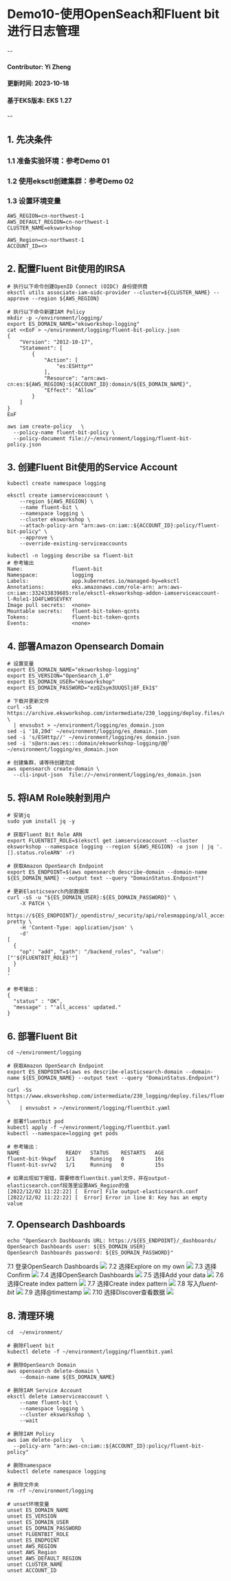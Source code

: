 # Demo10-使用OpenSeach和Fluent bit进行日志管理
--
#### Contributor: Yi Zheng
#### 更新时间: 2023-10-18
#### 基于EKS版本: EKS 1.27
--

## 1. 先决条件  
### 1.1 准备实验环境：参考Demo 01  
### 1.2 使用eksctl创建集群：参考Demo 02
### 1.3 设置环境变量
  
```
AWS_REGION=cn-northwest-1
AWS_DEFAULT_REGION=cn-northwest-1
CLUSTER_NAME=eksworkshop

AWS_Region=cn-northwest-1
ACCOUNT_ID=<>
```

## 2. 配置Fluent Bit使用的IRSA
```
# 执行以下命令创建OpenID Connect (OIDC) 身份提供商
eksctl utils associate-iam-oidc-provider --cluster=${CLUSTER_NAME} --approve --region ${AWS_REGION}
    
# 执行以下命令新建IAM Policy
mkdir -p ~/environment/logging/
export ES_DOMAIN_NAME="eksworkshop-logging"
cat <<EoF > ~/environment/logging/fluent-bit-policy.json
{
    "Version": "2012-10-17",
    "Statement": [
        {
            "Action": [
                "es:ESHttp*"
            ],
            "Resource": "arn:aws-cn:es:${AWS_REGION}:${ACCOUNT_ID}:domain/${ES_DOMAIN_NAME}",
            "Effect": "Allow"
        }
    ]
}
EoF

aws iam create-policy   \
  --policy-name fluent-bit-policy \
  --policy-document file://~/environment/logging/fluent-bit-policy.json
```

## 3. 创建Fluent Bit使用的Service Account
```
kubectl create namespace logging

eksctl create iamserviceaccount \
    --region ${AWS_REGION} \
    --name fluent-bit \
    --namespace logging \
    --cluster eksworkshop \
    --attach-policy-arn "arn:aws-cn:iam::${ACCOUNT_ID}:policy/fluent-bit-policy" \
    --approve \
    --override-existing-serviceaccounts

kubectl -n logging describe sa fluent-bit
# 参考输出
Name:                fluent-bit
Namespace:           logging
Labels:              app.kubernetes.io/managed-by=eksctl
Annotations:         eks.amazonaws.com/role-arn: arn:aws-cn:iam::332433839685:role/eksctl-eksworkshop-addon-iamserviceaccount-l-Role1-1O4FLW0SEVFKY
Image pull secrets:  <none>
Mountable secrets:   fluent-bit-token-qcnts
Tokens:              fluent-bit-token-qcnts
Events:              <none>
```

## 4. 部署Amazon Opensearch Domain
```
# 设置变量
export ES_DOMAIN_NAME="eksworkshop-logging"
export ES_VERSION="OpenSearch_1.0"
export ES_DOMAIN_USER="eksworkshop"
export ES_DOMAIN_PASSWORD="ezQZsym3UUQSlj8F_Ek1$"

# 下载并更新文件
curl -sS https://archive.eksworkshop.com/intermediate/230_logging/deploy.files/es_domain.json \
  | envsubst > ~/environment/logging/es_domain.json
sed -i '18,20d' ~/environment/logging/es_domain.json
sed -i 's/ESHttp//' ~/environment/logging/es_domain.json
sed -i 's@arn:aws:es:::domain/eksworkshop-logging/@@' ~/environment/logging/es_domain.json
  
# 创建集群，请等待创建完成
aws opensearch create-domain \
  --cli-input-json  file://~/environment/logging/es_domain.json
```

## 5. 将IAM Role映射到用户
```
# 安装jq
sudo yum install jq -y

# 获取Fluent Bit Role ARN
export FLUENTBIT_ROLE=$(eksctl get iamserviceaccount --cluster eksworkshop --namespace logging --region ${AWS_REGION} -o json | jq '.[].status.roleARN' -r)

# 获取Amazon OpenSearch Endpoint
export ES_ENDPOINT=$(aws opensearch describe-domain --domain-name ${ES_DOMAIN_NAME} --output text --query "DomainStatus.Endpoint")

# 更新Elasticsearch内部数据库
curl -sS -u "${ES_DOMAIN_USER}:${ES_DOMAIN_PASSWORD}" \
    -X PATCH \
    https://${ES_ENDPOINT}/_opendistro/_security/api/rolesmapping/all_access?pretty \
    -H 'Content-Type: application/json' \
    -d'
[
  {
    "op": "add", "path": "/backend_roles", "value": ["'${FLUENTBIT_ROLE}'"]
  }
]
'

# 参考输出：
{
  "status" : "OK",
  "message" : "'all_access' updated."
}
```

## 6. 部署Fluent Bit
```
cd ~/environment/logging

# 获取Amazon OpenSearch Endpoint
export ES_ENDPOINT=$(aws es describe-elasticsearch-domain --domain-name ${ES_DOMAIN_NAME} --output text --query "DomainStatus.Endpoint")

curl -Ss https://www.eksworkshop.com/intermediate/230_logging/deploy.files/fluentbit.yaml \
    | envsubst > ~/environment/logging/fluentbit.yaml

# 部署fluentbit pod    
kubectl apply -f ~/environment/logging/fluentbit.yaml
kubectl --namespace=logging get pods

# 参考输出：
NAME               READY   STATUS    RESTARTS   AGE
fluent-bit-9kqwf   1/1     Running   0          16s
fluent-bit-svrw2   1/1     Running   0          15s

# 如果出现如下报错，需要修改fluentbit.yaml文件，并在output-elasticsearch.conf段落里设置AWS_Region的值
[2022/12/02 11:22:22] [  Error] File output-elasticsearch.conf
[2022/12/02 11:22:22] [  Error] Error in line 8: Key has an empty value
```

## 7. Opensearch Dashboards
```
echo "OpenSearch Dashboards URL: https://${ES_ENDPOINT}/_dashboards/
OpenSearch Dashboards user: ${ES_DOMAIN_USER}
OpenSearch Dashboards password: ${ES_DOMAIN_PASSWORD}"
```
7.1 登录OpenSearch Dashboards
![](https://www.eksworkshop.com/images/logging/opensearch_01.png)
7.2 选择Explore on my own
![](https://www.eksworkshop.com/images/logging/opensearch_02.png)
7.3 选择Confirm
![](https://www.eksworkshop.com/images/logging/opensearch_03.png)
7.4 选择OpenSearch Dashboards
![](https://www.eksworkshop.com/images/logging/opensearch_04.png)
7.5 选择Add your data
![](https://www.eksworkshop.com/images/logging/opensearch_05.png)
7.6 选择Create index pattern
![](https://www.eksworkshop.com/images/logging/opensearch_06.png)
7.7 选择Create index pattern
![](https://www.eksworkshop.com/images/logging/opensearch_06.png)
7.8 写入*fluent-bit*
![](https://www.eksworkshop.com/images/logging/opensearch_07.png)
7.9 选择@timestamp
![](https://www.eksworkshop.com/images/logging/opensearch_08.png)
7.10 选择Discover查看数据
![](https://www.eksworkshop.com/images/logging/opensearch_09.png)

## 8. 清理环境
```
cd  ~/environment/

# 删除Fluent bit
kubectl delete -f ~/environment/logging/fluentbit.yaml

# 删除OpenSearch Domain
aws opensearch delete-domain \
    --domain-name ${ES_DOMAIN_NAME}

# 删除IAM Service Account
eksctl delete iamserviceaccount \
    --name fluent-bit \
    --namespace logging \
    --cluster eksworkshop \
    --wait

# 删除IAM Policy
aws iam delete-policy   \
  --policy-arn "arn:aws-cn:iam::${ACCOUNT_ID}:policy/fluent-bit-policy"

# 删除namespace
kubectl delete namespace logging

# 删除文件夹
rm -rf ~/environment/logging

# unset环境变量
unset ES_DOMAIN_NAME
unset ES_VERSION
unset ES_DOMAIN_USER
unset ES_DOMAIN_PASSWORD
unset FLUENTBIT_ROLE
unset ES_ENDPOINT
unset AWS_REGION
unset AWS_Region
unset AWS_DEFAULT_REGION
unset CLUSTER_NAME 
unset ACCOUNT_ID
```
